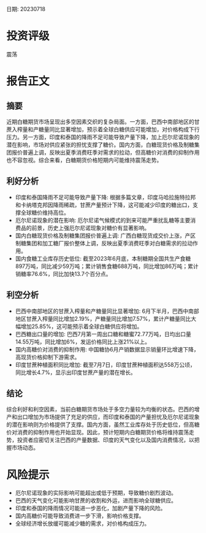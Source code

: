 
日期: 20230718

# 投资评级

震荡

# 报告正文

## 摘要

近期白糖期货市场呈现出多空因素交织的复杂局面。一方面，巴西中南部地区的甘蔗入榨量和产糖量同比显著增加，预示着全球白糖供应可能增加，对价格构成下行压力。另一方面，印度和泰国的降雨不足可能导致产量下降，加上厄尔尼诺现象的潜在影响，市场对供应紧张的担忧支撑了糖价。国内方面，白糖现货价格及制糖集团报价普遍上调，反映出夏季消费旺季对需求的拉动，但高糖价对消费的抑制作用也不容忽视。综合来看，白糖期货价格短期内可能维持震荡走势。

## 利好分析

* 印度和泰国降雨不足可能导致产量下降: 根据多篇文章，印度马哈拉施特拉邦和卡纳塔克邦因降雨稀疏，甘蔗产量预计下降，这可能减少印度的糖出口，支撑全球糖价维持高位。
* 厄尔尼诺现象的潜在影响: 厄尔尼诺气候模式的到来可能严重扰乱糖等主要消费品的前景，历史上强厄尔尼诺现象对糖价有显著影响。
* 国内白糖现货价格及制糖集团报价普遍上调: 广西白糖现货成交价上涨，产区制糖集团和加工糖厂报价整体上调，反映出夏季消费旺季对白糖需求的拉动作用。
* 国内食糖工业库存历史低位: 截至2023年6月底，本制糖期全国共生产食糖897万吨，同比减少59万吨；累计销售食糖688万吨，同比增加86万吨；累计销糖率76.6%，同比加快13.7个百分点。

## 利空分析

* 巴西中南部地区的甘蔗入榨量和产糖量同比显著增加: 6月下半月，巴西中南部地区甘蔗入榨量同比增加2.19%，产糖量同比增加7.57%，累计产糖量同比大幅增加25.85%，这可能预示着全球白糖供应将增加。
* 巴西糖出口量的增加: 巴西7月第一周出口糖和糖蜜72.77万吨，日均出口量14.55万吨，同比增加6%，发运价格同比上涨21%以上。
* 国内高糖价对消费的抑制作用: 中国糖协6月产销数据显示销量环比增速下降，高现货价格抑制下游需求。
* 印度甘蔗种植面积同比增加: 截至7月7日，印度甘蔗种植面积达558万公顷，同比增长4.7%，显示出印度甘蔗产量的潜在增长。

## 结论

综合利好和利空因素，当前白糖期货市场处于多空力量较为均衡的状态。巴西的增产和出口增加为市场提供了充足的供应，而印度和泰国的产量担忧及厄尔尼诺现象的潜在影响则为价格提供了支撑。国内方面，虽然工业库存处于历史低位，但高糖价对消费的抑制作用也开始显现。因此，预计短期内白糖期货价格将维持震荡走势，投资者应密切关注巴西的产量数据、印度的天气变化以及国内消费情况，以把握市场动态。

# 风险提示

* 厄尔尼诺现象的实际影响可能超出或低于预期，导致糖价剧烈波动。
* 巴西的天气变化可能影响甘蔗的收割和外运，进而影响全球糖供应。
* 印度和泰国的降雨情况可能进一步恶化，加剧产量下降的风险。
* 国内高糖价可能导致消费进一步下滑，影响价格支撑。
* 全球经济增长放缓可能减少糖的需求，对价格构成压力。
